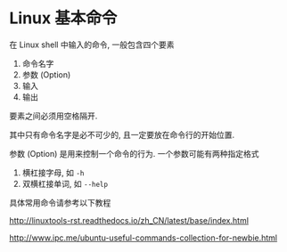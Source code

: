 # Linux 基本命令

在 Linux shell 中输入的命令, 一般包含四个要素 

1. 命令名字
1. 参数 (Option)
1. 输入
1. 输出

要素之间必须用空格隔开.

其中只有命令名字是必不可少的, 且一定要放在命令行的开始位置.

参数 (Option) 是用来控制一个命令的行为. 一个参数可能有两种指定格式

1. 横杠接字母, 如 `-h`
1. 双横杠接单词, 如 `--help`


具体常用命令请参考以下教程

http://linuxtools-rst.readthedocs.io/zh_CN/latest/base/index.html

http://www.ipc.me/ubuntu-useful-commands-collection-for-newbie.html


